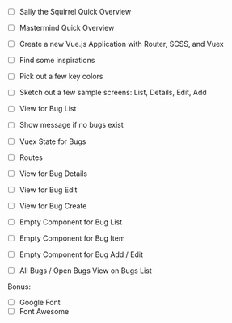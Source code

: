 - [ ] Sally the Squirrel Quick Overview
- [ ] Mastermind Quick Overview

- [ ] Create a new Vue.js Application with Router, SCSS, and Vuex
- [ ] Find some inspirations
- [ ] Pick out a few key colors
- [ ] Sketch out a few sample screens: List, Details, Edit, Add

- [ ] View for Bug List
- [ ] Show message if no bugs exist

- [ ] Vuex State for Bugs

- [ ] Routes

- [ ] View for Bug Details
- [ ] View for Bug Edit
- [ ] View for Bug Create

- [ ] Empty Component for Bug List
- [ ] Empty Component for Bug Item
- [ ] Empty Component for Bug Add / Edit

- [ ] All Bugs / Open Bugs View on Bugs List

Bonus: 
- [ ] Google Font
- [ ] Font Awesome